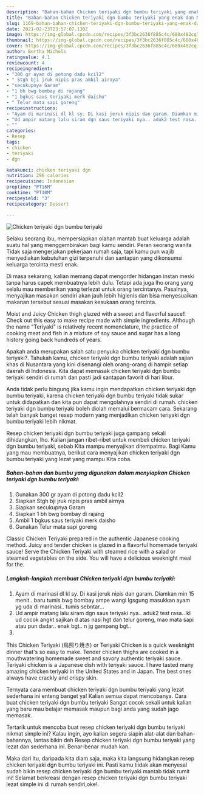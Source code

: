 ```yaml
---
description: "Bahan-bahan Chicken teriyaki dgn bumbu teriyaki yang enak dan Mudah Dibuat"
title: "Bahan-bahan Chicken teriyaki dgn bumbu teriyaki yang enak dan Mudah Dibuat"
slug: 1169-bahan-bahan-chicken-teriyaki-dgn-bumbu-teriyaki-yang-enak-dan-mudah-dibuat
date: 2021-02-23T23:57:07.130Z
image: https://img-global.cpcdn.com/recipes/3f3bc2636f885c4c/680x482cq70/chicken-teriyaki-dgn-bumbu-teriyaki-foto-resep-utama.jpg
thumbnail: https://img-global.cpcdn.com/recipes/3f3bc2636f885c4c/680x482cq70/chicken-teriyaki-dgn-bumbu-teriyaki-foto-resep-utama.jpg
cover: https://img-global.cpcdn.com/recipes/3f3bc2636f885c4c/680x482cq70/chicken-teriyaki-dgn-bumbu-teriyaki-foto-resep-utama.jpg
author: Bertha Nichols
ratingvalue: 4.1
reviewcount: 4
recipeingredient:
- "300 gr ayam di potong dadu kcil2"
- " Stgh bji jruk nipis pras ambil airnya"
- "secukupnya Garam"
- "1 bh bwg bombay di rajang"
- "1 bgkus saus teriyaki merk daisho"
- " Telur mata sapi goreng"
recipeinstructions:
- "Ayam di marinasi dl kl sy. Di kasi jeruk nipis dan garam. Diamkan min 15 menit.. baru tumis bwg bombay ampe wangi lgsgung masukkan ayam yg uda di marinasi.. tumis sebntar..."
- "Ud ampir matang lalu siram dgn saus teriyaki nya.. aduk2 test rasa.. kl ud cocok angkt sajikan d atas nasi hgt dan telur goreng, mao mata sapi atau pun dadar.. enak bgt.. n jg gampang bgt.."
- ""
categories:
- Resep
tags:
- chicken
- teriyaki
- dgn

katakunci: chicken teriyaki dgn 
nutrition: 296 calories
recipecuisine: Indonesian
preptime: "PT16M"
cooktime: "PT40M"
recipeyield: "3"
recipecategory: Dessert

---
```



![Chicken teriyaki dgn bumbu teriyaki](https://img-global.cpcdn.com/recipes/3f3bc2636f885c4c/680x482cq70/chicken-teriyaki-dgn-bumbu-teriyaki-foto-resep-utama.jpg)

Selaku seorang ibu, mempersiapkan olahan mantab buat keluarga adalah suatu hal yang menggembirakan bagi kamu sendiri. Peran seorang  wanita Tidak saja mengerjakan pekerjaan rumah saja, tapi kamu pun wajib menyediakan kebutuhan gizi terpenuhi dan santapan yang dikonsumsi keluarga tercinta mesti enak.

Di masa  sekarang, kalian memang dapat mengorder hidangan instan meski tanpa harus capek membuatnya lebih dulu. Tetapi ada juga lho orang yang selalu mau memberikan yang terlezat untuk orang tercintanya. Pasalnya, menyajikan masakan sendiri akan jauh lebih higienis dan bisa menyesuaikan makanan tersebut sesuai masakan kesukaan orang tercinta. 

Moist and Juicy Chicken thigh glazed with a sweet and flavorful sauce!! Check out this easy to make recipe made with simple ingredients. Although the name &#34;Teriyaki&#34; is relatively recent nomenclature, the practice of cooking meat and fish in a mixture of soy sauce and sugar has a long history going back hundreds of years.

Apakah anda merupakan salah satu penyuka chicken teriyaki dgn bumbu teriyaki?. Tahukah kamu, chicken teriyaki dgn bumbu teriyaki adalah sajian khas di Nusantara yang kini disenangi oleh orang-orang di hampir setiap daerah di Indonesia. Kita dapat memasak chicken teriyaki dgn bumbu teriyaki sendiri di rumah dan pasti jadi santapan favorit di hari libur.

Anda tidak perlu bingung jika kamu ingin mendapatkan chicken teriyaki dgn bumbu teriyaki, karena chicken teriyaki dgn bumbu teriyaki tidak sukar untuk didapatkan dan kita pun dapat mengolahnya sendiri di rumah. chicken teriyaki dgn bumbu teriyaki boleh diolah memalui bermacam cara. Sekarang telah banyak banget resep modern yang menjadikan chicken teriyaki dgn bumbu teriyaki lebih nikmat.

Resep chicken teriyaki dgn bumbu teriyaki juga gampang sekali dihidangkan, lho. Kalian jangan ribet-ribet untuk membeli chicken teriyaki dgn bumbu teriyaki, sebab Kita mampu menyajikan ditempatmu. Bagi Kamu yang mau membuatnya, berikut cara menyajikan chicken teriyaki dgn bumbu teriyaki yang lezat yang mampu Kita coba.

<!--inarticleads1-->

##### Bahan-bahan dan bumbu yang digunakan dalam menyiapkan Chicken teriyaki dgn bumbu teriyaki:

1. Gunakan 300 gr ayam di potong dadu kcil2
1. Siapkan  Stgh bji jruk nipis pras ambil airnya
1. Siapkan secukupnya Garam
1. Siapkan 1 bh bwg bombay di rajang
1. Ambil 1 bgkus saus teriyaki merk daisho
1. Gunakan  Telur mata sapi goreng


Classic Chicken Teriyaki prepared in the authentic Japanese cooking method. Juicy and tender chicken is glazed in a flavorful homemade teriyaki sauce! Serve the Chicken Teriyaki with steamed rice with a salad or steamed vegetables on the side. You will have a delicious weeknight meal for the. 

<!--inarticleads2-->

##### Langkah-langkah membuat Chicken teriyaki dgn bumbu teriyaki:

1. Ayam di marinasi dl kl sy. Di kasi jeruk nipis dan garam. Diamkan min 15 menit.. baru tumis bwg bombay ampe wangi lgsgung masukkan ayam yg uda di marinasi.. tumis sebntar...
1. Ud ampir matang lalu siram dgn saus teriyaki nya.. aduk2 test rasa.. kl ud cocok angkt sajikan d atas nasi hgt dan telur goreng, mao mata sapi atau pun dadar.. enak bgt.. n jg gampang bgt..
1. 


This Chicken Teriyaki (鳥照り焼き) or Teriyaki Chicken is a quick weeknight dinner that&#39;s so easy to make. Tender chicken thighs are cooked in a mouthwatering homemade sweet and savory authentic teriyaki sauce. Teriyaki chicken is a Japanese dish with teriyaki sauce. I have tasted many amazing chicken teriyaki in the United States and in Japan. The best ones always have crackly and crispy skin. 

Ternyata cara membuat chicken teriyaki dgn bumbu teriyaki yang lezat sederhana ini enteng banget ya! Kalian semua dapat mencobanya. Cara buat chicken teriyaki dgn bumbu teriyaki Sangat cocok sekali untuk kalian yang baru mau belajar memasak maupun bagi anda yang sudah jago memasak.

Tertarik untuk mencoba buat resep chicken teriyaki dgn bumbu teriyaki nikmat simple ini? Kalau ingin, ayo kalian segera siapin alat-alat dan bahan-bahannya, lantas bikin deh Resep chicken teriyaki dgn bumbu teriyaki yang lezat dan sederhana ini. Benar-benar mudah kan. 

Maka dari itu, daripada kita diam saja, maka kita langsung hidangkan resep chicken teriyaki dgn bumbu teriyaki ini. Pasti kamu tiidak akan menyesal sudah bikin resep chicken teriyaki dgn bumbu teriyaki mantab tidak rumit ini! Selamat berkreasi dengan resep chicken teriyaki dgn bumbu teriyaki lezat simple ini di rumah sendiri,oke!.

